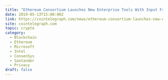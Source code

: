 ```yaml
---
title: "Ethereum Consortium Launches New Enterprise Tools With Input From Microsoft, Intel"
date: 2019-05-13T15:00:00Z
link: https://cointelegraph.com/news/ethereum-consortium-launches-new-enterprise-tools-with-input-from-microsoft-intel?utm_medium=RSS&utm_source=hune
site: cointelegraph.com
topic: crypto
category:
  - Blockchain
  - Ethereum
  - Microsoft
  - Intel
  - ConsenSys
  - Santander
  - Privacy
draft: false
---
```

